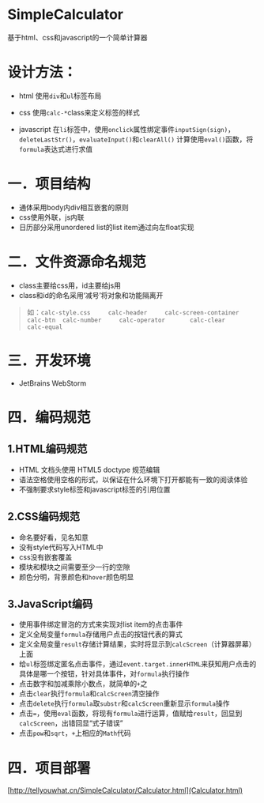 # SimpleCalculator
基于html、css和javascript的一个简单计算器

# 设计方法：
- html
使用`div`和`ul`标签布局

- css
使用`calc-*`class来定义标签的样式

- javascript
在`li`标签中，使用`onclick`属性绑定事件`inputSign(sign)`，`deleteLastStr()`，`evaluateInput()`和`clearAll()`
计算使用`eval()`函数，将`formula`表达式进行求值

# 一．项目结构
- 通体采用body内div相互嵌套的原则
- css使用外联，js内联
- 日历部分采用unordered list的list item通过向左float实现


# 二．文件资源命名规范
- class主要给css用，id主要给js用
- class和id的命名采用‘减号’将对象和功能隔离开

> 如：`calc-style.css		calc-header		calc-screen-container		calc-btn 
calc-number		calc-operator		calc-clear				calc-equal`

# 三．开发环境
- JetBrains WebStorm

# 四．编码规范
## 1.HTML编码规范
- HTML 文档头使用 HTML5 doctype 规范编辑
- 语法空格使用空格的形式，以保证在什么环境下打开都能有一致的阅读体验
- 不强制要求style标签和javascript标签的引用位置

## 2.CSS编码规范
- 命名要好看，见名知意
- 没有style代码写入HTML中
- css没有嵌套覆盖
- 模块和模块之间需要至少一行的空隙
- 颜色分明，背景颜色和`hover`颜色明显


## 3.JavaScript编码
- 使用事件绑定冒泡的方式来实现对list item的点击事件
- 定义全局变量`formula`存储用户点击的按钮代表的算式
- 定义全局变量`result`存储计算结果，实时将显示到`calcScreen`（计算器屏幕）上面
- 给`ul`标签绑定匿名点击事件，通过`event.target.innerHTML`来获知用户点击的具体是哪一个按钮，针对具体事件，对`formula`执行操作
- 点击数字和加减乘除小数点，就简单的`+`之
- 点击`clear`执行`formula`和`calcScreen`清空操作
- 点击`delete`执行`formula`取`substr`和`calcScreen`重新显示`formula`操作
- 点击`=`，使用`eval`函数，将现有`formula`进行运算，值赋给`result`，回显到`calcScreen`，出错回显“式子错误”
- 点击`pow`和`sqrt`，`+`上相应的`Math`代码

# 四．项目部署
[http://tellyouwhat.cn/SimpleCalculator/Calculator.html](Calculator.html)

